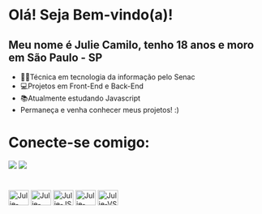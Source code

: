 # Olá! Seja Bem-vindo(a)!

## Meu nome é Julie Camilo, tenho 18 anos e moro em São Paulo - SP

- 👩‍🎓Técnica em tecnologia da informação pelo Senac
- 💻Projetos em Front-End e Back-End
- 📚Atualmente estudando Javascript
- Permaneça e venha conhecer meus projetos! :)

# Conecte-se comigo:
<div>
  <a href = "mailto:juliecamilo.silva@gmail.com"><img src="https://img.shields.io/badge/-Gmail-%23333?style=for-the-badge&logo=gmail&logoColor=white" target="_blank"></a>
  <a href="www.linkedin.com/in/julie-camilo-da-silva" target="_blank"><img src="https://img.shields.io/badge/-LinkedIn-%230077B5?style=for-the-badge&logo=linkedin&logoColor=white" target="_blank"></a> 
</div>

#

<div>
      <img align="center" alt="Julie-HTML" height="30" width="40" src="https://cdn.jsdelivr.net/gh/devicons/devicon/icons/html5/html5-original.svg" />
      <img align="center" alt="Julie-CSS" height="30" width="40" src="https://cdn.jsdelivr.net/gh/devicons/devicon/icons/css3/css3-original.svg" />
      <img align="center" alt="Julie-JS" height="30" width="40" src="https://cdn.jsdelivr.net/gh/devicons/devicon/icons/javascript/javascript-original.svg" />
      <img align="center" alt="Julie-PHP" height="30" width="40" src="https://cdn.jsdelivr.net/gh/devicons/devicon/icons/php/php-original.svg" />
      <img align="center" alt="Julie-VS" height="30" width="40" src="https://cdn.jsdelivr.net/gh/devicons/devicon/icons/vscode/vscode-original.svg" />

</div>
